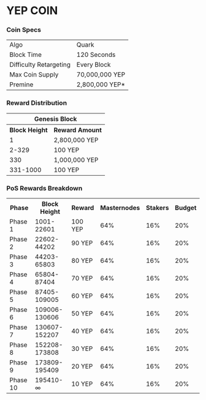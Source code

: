 YEP COIN
=====================================

### Coin Specs
<table>
<tr><td>Algo</td><td>Quark</td></tr>
<tr><td>Block Time</td><td>120 Seconds</td></tr>
<tr><td>Difficulty Retargeting</td><td>Every Block</td></tr>
<tr><td>Max Coin Supply</td><td>70,000,000 YEP</td></tr>
<tr><td>Premine</td><td>2,800,000 YEP*</td></tr>
</table>

### Reward Distribution

<table>
<th colspan=4>Genesis Block</th>
<tr><th>Block Height</th><th>Reward Amount</th></tr>
<tr><td>1</td><td>2,800,000 YEP</td></tr>
<tr><td>2-329</td><td>100 YEP</td></tr>
<tr><td>330</td><td>1,000,000 YEP</td></tr>
<tr><td>331-1000</td><td>100 YEP</td></tr>
</table>

### PoS Rewards Breakdown

<table>
<th>Phase</th><th>Block Height</th><th>Reward</th><th>Masternodes</th><th>Stakers</th><th>Budget</th>
<tr><td>Phase 1</td><td>1001-22601</td><td>100 YEP</td><td>64%</td><td>16%</td><td>20%</td></tr>
<tr><td>Phase 2</td><td>22602-44202</td><td>90 YEP</td><td>64%</td><td>16%</td><td>20%</td></tr>
<tr><td>Phase 3</td><td>44203-65803</td><td>80 YEP</td><td>64%</td><td>16%</td><td>20%</td></tr>
<tr><td>Phase 4</td><td>65804-87404</td><td>70 YEP</td><td>64%</td><td>16%</td><td>20%</td></tr>
<tr><td>Phase 5</td><td>87405-109005</td><td>60 YEP</td><td>64%</td><td>16%</td><td>20%</td></tr>
<tr><td>Phase 6</td><td>109006-130606</td><td>50 YEP</td><td>64%</td><td>16%</td><td>20%</td></tr>
<tr><td>Phase 7</td><td>130607-152207</td><td>40 YEP</td><td>64%</td><td>16%</td><td>20%</td></tr>
<tr><td>Phase 8</td><td>152208-173808</td><td>30 YEP</td><td>64%</td><td>16%</td><td>20%</td></tr>
<tr><td>Phase 9</td><td>173809-195409</td><td>20 YEP</td><td>64%</td><td>16%</td><td>20%</td></tr>
<tr><td>Phase 10</td><td>195410-∞</td><td>10 YEP</td><td>64%</td><td>16%</td><td>20%</td></tr>
</table>
